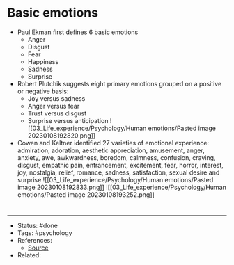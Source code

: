 # Basic emotions
- Paul Ekman first defines 6 basic emotions
	- Anger
	- Disgust
	- Fear
	- Happiness
	- Sadness
	- Surprise
- Robert Plutchik suggests eight primary emotions grouped on a positive or negative basis:
	- Joy versus sadness
	- Anger versus fear
	- Trust versus disgust
	- Surprise versus anticipation
![[03_Life_experience/Psychology/Human emotions/Pasted image 20230108192820.png]]
- Cowen and Keltner identified 27 varieties of emotional experience: admiration, adoration, aesthetic appreciation, amusement, anger, anxiety, awe, awkwardness, boredom, calmness, confusion, craving, disgust, empathic pain, entrancement, excitement, fear, horror, interest, joy, nostalgia, relief, romance, sadness, satisfaction, sexual desire and surprise
![[03_Life_experience/Psychology/Human emotions/Pasted image 20230108192833.png]]
![[03_Life_experience/Psychology/Human emotions/Pasted image 20230108193252.png]]

#
---
- Status: #done
- Tags: #psychology
- References:
	- [Source](https://en.wikipedia.org/wiki/Emotion)
- Related:
